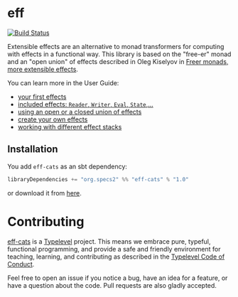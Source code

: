 # eff

[![Build Status](https://travis-ci.org/etorreborre/eff-cats.png?branch=master)](https://travis-ci.org/etorreborre/eff-cats)

Extensible effects are an alternative to monad transformers for computing with effects in a functional way. 
This library is based on the "free-er" monad and an "open union" of effects described in 
Oleg Kiselyov in [Freer monads, more extensible effects](http://okmij.org/ftp/Haskell/extensible/more.pdf).

You can learn more in the User Guide:

 - [your first effects](http://etorreborre.github.io/eff-cats/org.specs2.site.Introduction.html)
 - [included effects: `Reader`, `Writer`, `Eval`, `State`,...](http://etorreborre.github.io/eff-cats/org.specs2.site.OutOfTheBox.html)
 - [using an open or a closed union of effects](http://etorreborre.github.io/eff-cats/org.specs2.site.OpenClosed.html)
 - [create your own effects](http://etorreborre.github.io/eff-cats/org.specs2.site.CreateEffects.html)
 - [working with different effect stacks](http://etorreborre.github.io/eff-cats/org.specs2.site.TransformStack.html)
 
## Installation

You add `eff-cats` as an sbt dependency:
```scala
libraryDependencies += "org.specs2" %% "eff-cats" % "1.0"
```

or download it from [here](https://oss.sonatype.org/content/repositories/releases/org/specs2/eff-cats_2.11/1.0/eff-cats_2.11-1.0.jar).
 
# Contributing
 
[eff-cats](https://github.com/etorreborre/eff-cats/) is a [Typelevel](http://typelevel.org) project. This means we embrace pure, typeful, functional programming, 
and provide a safe and friendly environment for teaching, learning, and contributing as described in the [Typelevel Code of Conduct](http://typelevel.org/conduct.html). 

Feel free to open an issue if you notice a bug, have an idea for a feature, or have a question about the code. Pull requests are also gladly accepted. 
 
